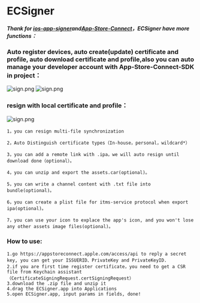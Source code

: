 # ECSigner
***Thank for [ios-app-signer](https://github.com/DanTheMan827/ios-app-signer)and[App-Store-Connect](https://github.com/AvdLee/appstoreconnect-swift-sdk)，ECSigner have more functions：***
### Auto register devices, auto create(update) certificate and profile, auto download certificate and profile,also you can auto manage your developer account with App-Store-Connect-SDK in project：
![ sign.png](https://github.com/even-cheng/ECSigner/blob/master/autosign2.png)
![ sign.png](https://github.com/even-cheng/ECSigner/blob/master/aboutaotosign.png)
### resign with local certificate and profile：
![ sign.png](https://github.com/even-cheng/even-appSigner/blob/master/ecsign.png)

```
1，you can resign multi-file synchronization
```
```
2，Auto Distinguish certificate types（In-house，personal，wildcard*）
```
```
3，you can add a remote link with .ipa，we will auto resign until download done（optional）。
```
```
4，you can unzip and export the assets.car(optional)。
```
```
5，you can write a channel content with .txt file into bundle(optional)。
```
```
6，you can create a plist file for itms-service protocol when export ipa(optional)。
```
```
7，you can use your icon to explace the app's icon, and you won't lose any other assets image files(optional)。
``` 
### How to use:
```
1.go https://appstoreconnect.apple.com/access/api to reply a secret key, you can get your ISSUERID、PrivateKey and PrivateKeyID.
2.if you are first time register certificate，you need to get a CSR file from Keychain assistant（CertificateSigningRequest.certSigningRequest）
3.download the .zip file and unzip it 
4.drag the ECSigner.app into Applications
5.open ECSigner.app, input params in fields, done!
```


